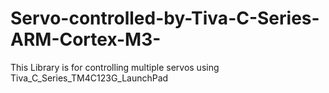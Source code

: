 # Servo-controlled-by-Tiva-C-Series-ARM-Cortex-M3-
This Library is for controlling multiple servos using Tiva_C_Series_TM4C123G_LaunchPad
